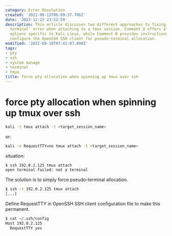 ```yaml
---
category: Error Resolution
created: '2022-08-13T06:09:37.706Z'
date: '2023-12-22 23:52:59'
description: This article discusses two different approaches to fixing the 'not a
  terminal' error when attaching to a tmux session. Comment A offers alternative command
  options specific to Kali Linux, while Comment B provides instructions on how to
  configure the OpenSSH SSH client for pseudo-terminal allocation.
modified: '2022-08-18T07:41:07.898Z'
tags:
- pty
- ssh
- system manage
- terminal
- tmux
title: force pty allocation when spinning up tmux over ssh
---
```


# force pty allocation when spinning up tmux over ssh

```bash
kali -t tmux attach -t <target_session_name>
```
or:
```bash
kali -o RequestTTY=no tmux attach -t <target_session_name>
```
situation:

```bash
$ ssh 192.0.2.125 tmux attach
open terminal failed: not a terminal
```

The solution is to simply force pseudo-terminal allocation.

```bash
$ ssh -t 192.0.2.125 tmux attach
[...]
```

Define RequestTTY in OpenSSH SSH client configuration file to make this permanent.

```bash
$ cat ~/.ssh/config
Host 192.0.2.125
  RequestTTY yes
```
